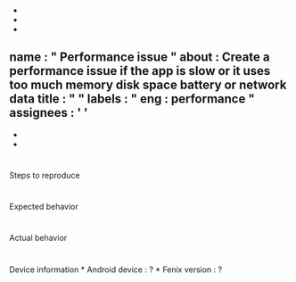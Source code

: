 -
-
-
name
:
"
Performance
issue
"
about
:
Create
a
performance
issue
if
the
app
is
slow
or
it
uses
too
much
memory
disk
space
battery
or
network
data
title
:
"
"
labels
:
"
eng
:
performance
"
assignees
:
'
'
-
-
-
#
#
Steps
to
reproduce
#
#
#
Expected
behavior
#
#
#
Actual
behavior
#
#
#
Device
information
*
Android
device
:
?
*
Fenix
version
:
?
